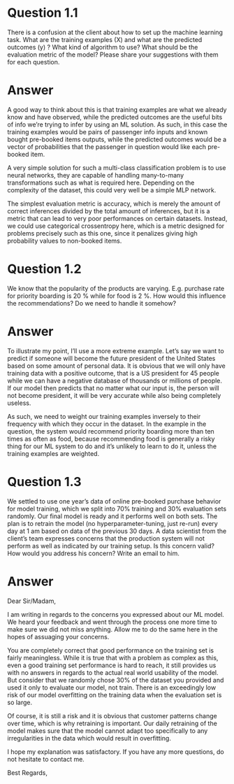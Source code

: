 # Question 1.1
There is a confusion at the client about how to set up the machine learning task. What are the training examples (X) and what are the predicted outcomes (y) ? What kind of algorithm to use? What should be the evaluation metric of the model? Please share your suggestions with them for each question.

# Answer
A good way to think about this is that training examples are what we already know and have observed, while the predicted outcomes are the useful bits of info we’re trying to infer by using an ML solution. As such, in this case the training examples would be pairs of passenger info inputs and known bought pre-booked items outputs, while the predicted outcomes would be a vector of probabilities that the passenger in question would like each pre-booked item.

A very simple solution for such a multi-class classification problem is to use neural networks, they are capable of handling many-to-many transformations such as what is required here. Depending on the complexity of the dataset, this could very well be a simple MLP network.

The simplest evaluation metric is accuracy, which is merely the amount of correct inferences divided by the total amount of inferences, but it is a metric that can lead to very poor performances on certain datasets. Instead, we could use categorical crossentropy here, which is a metric designed for problems precisely such as this one, since it penalizes giving high probability values to non-booked items.

# Question 1.2
We know that the popularity of the products are varying. E.g. purchase rate for priority boarding is 20 % while for food is 2 %. How would this influence the recommendations? Do we need to handle it somehow?

# Answer
To illustrate my point, I’ll use a more extreme example. Let’s say we want to predict if someone will become the future president of the United States based on some amount of personal data. It is obvious that we will only have training data with a positive outcome, that is a US president for 45 people while we can have a negative database of thousands or millions of people. If our model then predicts that no matter what our input is, the person will not become president, it will be very accurate while also being completely useless.

As such, we need to weight our training examples inversely to their frequency with which they occur in the dataset. In the example in the question, the system would recommend priority boarding more than ten times as often as food, because recommending food is generally a risky thing for our ML system to do and it’s unlikely to learn to do it, unless the training examples are weighted.

# Question 1.3
We settled to use one year’s data of online pre-booked purchase behavior for model training, which we split into 70% training and 30% evaluation sets randomly. Our final model is ready and it performs well on both sets. The plan is to retrain the model (no hyperparameter-tuning, just re-run) every day at 1 am based on data of the previous 30 days.
A data scientist from the client’s team expresses concerns that the production system will not perform as well as indicated by our training setup. Is this concern valid? How would you address his concern? Write an email to him.

# Answer
Dear Sir/Madam,

I am writing in regards to the concerns you expressed about our ML model. We heard your feedback and went through the process one more time to make sure we did not miss anything. Allow me to do the same here in the hopes of assuaging your concerns.

You are completely correct that good performance on the training set is fairly meaningless. While it is true that with a problem as complex as this, even a good training set performance is hard to reach, it still provides us with no answers in regards to the actual real world usability of the model. But consider that we randomly chose 30% of the dataset you provided and used it only to evaluate our model, not train. There is an exceedingly low risk of our model overfitting on the training data when the evaluation set is so large.

Of course, it is still a risk and it is obvious that customer patterns change over time, which is why retraining is important. Our daily retraining of the model makes sure that the model cannot adapt too specifically to any irregularities in the data which would result in overfitting.

I hope my explanation was satisfactory. If you have any more questions, do not hesitate to contact me.

Best Regards,
